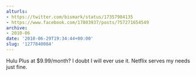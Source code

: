 ```yaml
---
alturls:
- https://twitter.com/bismark/status/17357984135
- https://www.facebook.com/17803937/posts/757271654549
archive:
- 2010-06
date: '2010-06-29T19:34:44+00:00'
slug: '1277840084'
---
```


Hulu Plus at $9.99/month? I doubt I will ever use it. Netflix serves my needs just fine.

